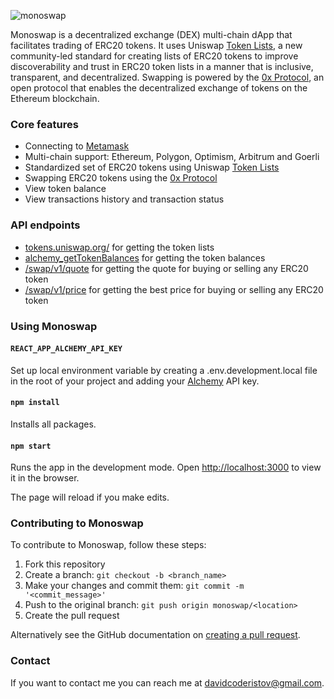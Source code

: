 ![monoswap](https://user-images.githubusercontent.com/85624034/197181924-02a8cd10-7559-4946-aebd-27d091edadf4.png)


Monoswap is a decentralized exchange (DEX) multi-chain dApp that facilitates trading of ERC20 tokens. It uses Uniswap [Token Lists](https://tokenlists.org/), a new community-led standard for creating lists of ERC20 tokens to improve discoverability and trust in ERC20 token lists in a manner that is inclusive, transparent, and decentralized. Swapping is powered by the [0x Protocol](https://www.0x.org/), an open protocol that enables the decentralized exchange of tokens on the Ethereum blockchain.

### Core features
- Connecting to [Metamask](https://metamask.io/)
- Multi-chain support: Ethereum, Polygon, Optimism, Arbitrum and Goerli
- Standardized set of ERC20 tokens using Uniswap [Token Lists](https://tokenlists.org/)
- Swapping ERC20 tokens using the [0x Protocol](https://www.0x.org/)
- View token balance
- View transactions history and transaction status

### API endpoints
- [tokens.uniswap.org/](https://tokens.uniswap.org/) for getting the token lists
- [alchemy_getTokenBalances](https://docs.alchemy.com/reference/alchemy-gettokenbalances) for getting the token balances
- [/swap/v1/quote](https://docs.0x.org/0x-api-swap/api-references/get-swap-v1-quote) for getting the quote for buying or selling any ERC20 token
- [/swap/v1/price](https://docs.0x.org/0x-api-swap/api-references/get-swap-v1-price) for getting the best price for buying or selling any ERC20 token

### Using Monoswap

#### `REACT_APP_ALCHEMY_API_KEY`

Set up local environment variable by creating a .env.development.local file in the root of your project and adding your [Alchemy](https://www.alchemy.com/) API key.

#### `npm install`

Installs all packages.

#### `npm start`

Runs the app in the development mode.
Open [http://localhost:3000](http://localhost:3000) to view it in the browser.

The page will reload if you make edits.

### Contributing to Monoswap

To contribute to Monoswap, follow these steps:
1. Fork this repository
2. Create a branch: `git checkout -b <branch_name>`
3. Make your changes and commit them: `git commit -m '<commit_message>'`
4. Push to the original branch: `git push origin monoswap/<location>`
5. Create the pull request

Alternatively see the GitHub documentation on [creating a pull request](https://docs.github.com/en/pull-requests/collaborating-with-pull-requests/proposing-changes-to-your-work-with-pull-requests/creating-a-pull-request).

### Contact

If you want to contact me you can reach me at [davidcoderistov@gmail.com](mailto:davidcoderistov@gmail.com).
